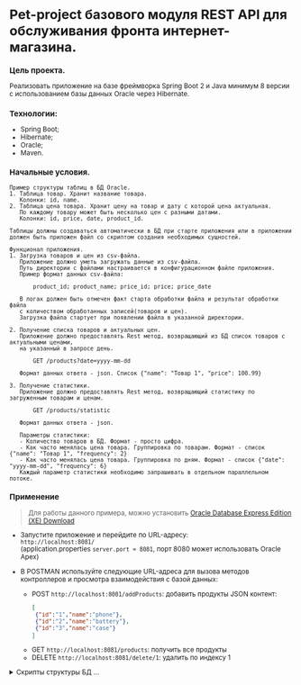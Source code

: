 <small>

# Pet-project базового модуля REST API для обслуживания фронта интернет-магазина.

### Цель проекта.

Реализовать приложение на базе фреймворка Spring Boot 2 и Java минимум 8 версии с использованием базы данных Oracle через Hibernate. 

### Технологии:
- Spring Boot;
- Hibernate;
- Oracle;
- Maven.


### Начальные условия.

```
Пример структуры таблиц в БД Oracle.
1. Таблица товар. Хранит название товара.
   Колонки: id, name.
2. Таблица цена товара. Хранит цену на товар и дату с которой цена актуальная. 
   По каждому товару может быть несколько цен с разными датами.
   Колонки: id, price, date, product_id.

Таблицы должны создаваться автоматически в БД при старте приложения или в приложении 
должен быть приложен файл со скриптом создания необходимых сущностей.

Функционал приложения.
1. Загрузка товаров и цен из csv-файла.
   Приложение должно уметь загружать данные из csv-файла. 
   Путь директории с файлами настраивается в конфигурационном файле приложения. 
   Пример формат данных csv-файла:

       product_id; product_name; price_id; price; price_date

   В логах должен быть отмечен факт старта обработки файла и результат обработки файла 
   с количеством обработанных записей(товаров и цен).
   Загрузка файла стартует при появлении файла в указанной директории.

2. Получение списка товаров и актуальных цен.
   Приложение должно предоставлять Rest метод, возвращающий из БД список товаров с актуальными ценами, 
   на указанный в запросе день.

       GET /products?date=yyyy-mm-dd 

   Формат данных ответа - json. Список {"name": "Товар 1", "price": 100.99} 

3. Получение статистики.
   Приложение должно предоставлять Rest метод, возвращающий статистику по загруженным товарам и ценам.

       GET /products/statistic 

   Формат данных ответа - json.

   Параметры статистики:
   - Количество товаров в БД. Формат - просто цифра.
   - Как часто менялась цена товара. Группировка по товарам. Формат - список {"name": "Товар 1", "frequency": 2} 
   - Как часто менялась цена товара. Группировка по дням. Формат - список {"date": "yyyy-mm-dd", "frequency": 6} 
   Каждый параметр статистики необходимо запрашивать в отдельном параллельном потоке.
```

### Применение

>Для работы данного примера, можно установить [Oracle Database Express Edition (XE) Download](https://www.oracle.com/database/technologies/xe-downloads.html "Download")

- Запустите приложение и перейдите по URL-адресу:   
    `http://localhost:8081/`  
    (application.properties `server.port = 8081`, порт 8080 может использовать Oracle Apex)

- В POSTMAN используйте следующие URL-адреса для вызова методов контроллеров и просмотра взаимодействия с базой данных:
    * POST `http://localhost:8081/addProducts`: добавить продукты 
        JSON контент:
        ```json
        [
         {"id":"1","name":"phone"},
         {"id":"2","name":"battery"},  
         {"id":"3","name":"case"}
        ]
         ```
    * GET `http://localhost:8081/products`: получить все продукты
    * DELETE `http://localhost:8081/delete/1`: удалить по индексу 1

<details><summary>Скрипты структуры БД ...</summary>

```sql
/* таблица Продукты */
DROP TABLE products PURGE;
/
CREATE TABLE products
(
  id   NUMBER(10,0) NOT NULL,
  name VARCHAR2(255),
  PRIMARY KEY (id)
);
/

/* таблица Цены */
DROP TABLE prices PURGE;
/
CREATE TABLE prices
(
  id         NUMBER(10,0) NOT NULL,
  price      NUMBER,
  pdate      DATE,
  product_id NUMBER(10,0),
  PRIMARY KEY (id),
  CONSTRAINT fk_product_id 
  FOREIGN KEY (product_id)
  REFERENCES PRODUCTS (id)
);
/
/* проверка */
SELECT * 
  FROM products pd, 
       prices   pr 
 WHERE pd.id = pr.product_id(+);
/
SELECT pd.name, COUNT(*) AS cnt 
  FROM products pd, 
       prices   pr 
 WHERE pd.id = pr.product_id(+)
 GROUP BY pd.name;
```

</details></small>